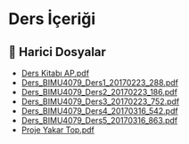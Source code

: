 # Ders İçeriği


<!--Index-->

## 🔗 Harici Dosyalar

- [Ders Kitabı AP.pdf](./Ders%20Kitab%C4%B1%20AP.pdf)
- [Ders_BIMU4079_Ders1_20170223_288.pdf](./Ders_BIMU4079_Ders1_20170223_288.pdf)
- [Ders_BIMU4079_Ders2_20170223_186.pdf](./Ders_BIMU4079_Ders2_20170223_186.pdf)
- [Ders_BIMU4079_Ders3_20170223_752.pdf](./Ders_BIMU4079_Ders3_20170223_752.pdf)
- [Ders_BIMU4079_Ders4_20170316_542.pdf](./Ders_BIMU4079_Ders4_20170316_542.pdf)
- [Ders_BIMU4079_Ders5_20170316_863.pdf](./Ders_BIMU4079_Ders5_20170316_863.pdf)
- [Proje Yakar Top.pdf](./Proje%20Yakar%20Top.pdf)


<!--Index-->

